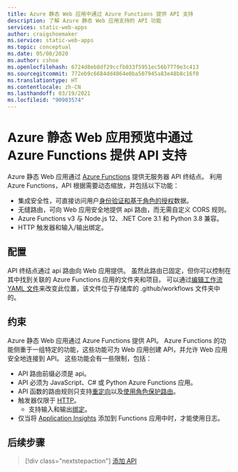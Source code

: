 ```yaml
---
title: Azure 静态 Web 应用中通过 Azure Functions 提供 API 支持
description: 了解 Azure 静态 Web 应用支持的 API 功能
services: static-web-apps
author: craigshoemaker
ms.service: static-web-apps
ms.topic: conceptual
ms.date: 05/08/2020
ms.author: cshoe
ms.openlocfilehash: 6724d8eb8df29ccfb033f5951ec56b7770e3c413
ms.sourcegitcommit: 772eb9c6684dd4864e0ba507945a83e48b8c16f0
ms.translationtype: HT
ms.contentlocale: zh-CN
ms.lasthandoff: 03/19/2021
ms.locfileid: "90903574"
---
```

# <a name="api-support-in-azure-static-web-apps-preview-with-azure-functions"></a>Azure 静态 Web 应用预览中通过 Azure Functions 提供 API 支持

Azure 静态 Web 应用通过 [Azure Functions](../azure-functions/functions-overview.md) 提供无服务器 API 终结点。 利用 Azure Functions，API 根据需要动态缩放，并包括以下功能：

- 集成安全性，可直接访问用户[身份验证和基于角色的授权](user-information.md)数据。
- 无缝路由，可向 Web 应用安全地提供 api 路由，而无需自定义 CORS 规则。
- Azure Functions v3 与 Node.js 12、.NET Core 3.1 和 Python 3.8 兼容。
- HTTP 触发器和输入/输出绑定。

## <a name="configuration"></a>配置

API 终结点通过 api 路由向 Web 应用提供。 虽然此路由已固定，但你可以控制在其中找到关联的 Azure Functions 应用的文件夹和项目。 可以通过[编辑工作流 YAML 文件](github-actions-workflow.md#build-and-deploy)来改变此位置，该文件位于存储库的 .github/workflows 文件夹中的。

## <a name="constraints"></a>约束

Azure 静态 Web 应用通过 Azure Functions 提供 API。 Azure Functions 的功能侧重于一组特定的功能，这些功能可为 Web 应用创建 API，并允许 Web 应用安全地连接到 API。 这些功能会有一些限制，包括：

- API 路由前缀必须是 api。
- API 必须为 JavaScript、C# 或 Python Azure Functions 应用。
- API 函数的路由规则只支持[重定向](routes.md#redirects)以及[使用角色保护路由](routes.md#securing-routes-with-roles)。
- 触发器仅限于 [HTTP](../azure-functions/functions-bindings-http-webhook.md)。
  - 支持输入和输出[绑定](../azure-functions/functions-triggers-bindings.md#supported-bindings)。
- 仅当将 [Application Insights](../azure-functions/functions-monitoring.md) 添加到 Functions 应用中时，才能使用日志。

## <a name="next-steps"></a>后续步骤

> [!div class="nextstepaction"]
> [添加 API](add-api.md)
